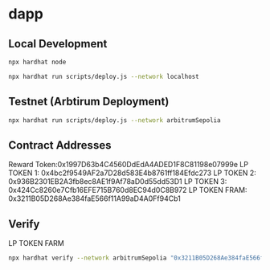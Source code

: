 # dapp

## Local Development

```bash
npx hardhat node

npx hardhat run scripts/deploy.js --network localhost
```

## Testnet (Arbtirum Deployment)

```bash
npx hardhat run scripts/deploy.js --network arbitrumSepolia
```

## Contract Addresses

Reward Token:0x1997D63b4C4560DdEdA4ADED1F8C81198e07999e
LP TOKEN 1: 0x4bc2f9549AF2a7D28d583E4b8761ff184Efdc273
LP TOKEN 2: 0x936B2301EB2A3fb8ec8AE1f9Af78aD0d55dd53D1
LP TOKEN 3: 0x424Cc8260e7Cfb16EFE715B760d8EC94d0C8B972
LP TOKEN FRAM: 0x3211B05D268Ae384faE566f11A99aD4A0Ff94Cb1

## Verify

LP TOKEN FARM

```bash
npx hardhat verify --network arbitrumSepolia "0x3211B05D268Ae384faE566f11A99aD4A0Ff94Cb1" "0x1997D63b4C4560DdEdA4ADED1F8C81198e07999e" 135254940
```
